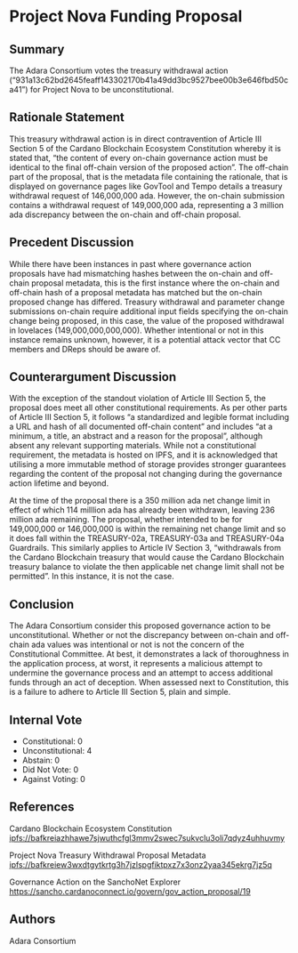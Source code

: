 # Project Nova Funding Proposal

## Summary 

The Adara Consortium votes the treasury withdrawal action (“931a13c62bd2645feaff143302170b41a49dd3bc9527bee00b3e646fbd50ca41”) for Project Nova to be unconstitutional.

## Rationale Statement

This treasury withdrawal action is in direct contravention of Article III Section 5 of the Cardano Blockchain Ecosystem Constitution whereby it is stated that, “the content of every on-chain governance action must be identical to the final off-chain version of the proposed action”. The off-chain part of the proposal, that is the metadata file containing the rationale, that is displayed on governance pages like GovTool and Tempo details a treasury withdrawal request of 146,000,000 ada. However, the on-chain submission contains a withdrawal request of 149,000,000 ada, representing a 3 million ada discrepancy between the on-chain and off-chain proposal.

## Precedent Discussion

While there have been instances in past where governance action proposals have had mismatching hashes between the on-chain and off-chain proposal metadata, this is the first instance where the on-chain and off-chain hash of a proposal metadata has matched but the on-chain proposed change has differed. Treasury withdrawal and parameter change submissions on-chain require additional input fields specifying the on-chain change being proposed, in this case, the value of the proposed withdrawal in lovelaces (149,000,000,000,000). Whether intentional or not in this instance remains unknown, however, it is a potential attack vector that CC members and DReps should be aware of.

## Counterargument Discussion

With the exception of the standout violation of Article III Section 5, the proposal does meet all other constitutional requirements. As per other parts of Article III Section 5, it follows “a standardized and legible format including a URL and hash of all documented off-chain content” and includes “at a minimum, a title, an abstract and a reason for the proposal”, although absent any relevant supporting materials. While not a constitutional requirement, the metadata is hosted on IPFS, and it is acknowledged that utilising a more immutable method of storage provides stronger guarantees regarding the content of the proposal not changing during the governance action lifetime and beyond.

At the time of the proposal there is a 350 million ada net change limit in effect of which 114 milllion ada has already been withdrawn, leaving 236 million ada remaining. The proposal, whether intended to be for 149,000,000 or 146,000,000 is within the remaining net change limit and so it does fall within the TREASURY-02a, TREASURY-03a and TREASURY-04a Guardrails. This similarly applies to Article IV Section 3, “withdrawals from the Cardano Blockchain treasury that would cause the Cardano Blockchain treasury balance to violate the then applicable net change limit shall not be permitted”. In this instance, it is not the case.

## Conclusion

The Adara Consortium consider this proposed governance action to be unconstitutional. Whether or not the discrepancy between on-chain and off-chain ada values was intentional or not is not the concern of the Constitutional Committee. At best, it demonstrates a lack of thoroughness in the application process, at worst, it represents a malicious attempt to undermine the governance process and an attempt to access additional funds through an act of deception. When assessed next to Constitution, this is a failure to adhere to Article III Section 5, plain and simple.

## Internal Vote

- Constitutional: 0
- Unconstitutional: 4
- Abstain: 0
- Did Not Vote: 0
- Against Voting: 0

## References

Cardano Blockchain Ecosystem Constitution
[ipfs://bafkreiazhhawe7sjwuthcfgl3mmv2swec7sukvclu3oli7qdyz4uhhuvmy](ipfs.io/ipfs/bafkreiazhhawe7sjwuthcfgl3mmv2swec7sukvclu3oli7qdyz4uhhuvmy)

Project Nova Treasury Withdrawal Proposal Metadata
[ipfs://bafkreiew3wxdtgytkrtg3h7jzlspgfiktpxz7x3onz2yaa345ekrg7jz5q](ipfs.io/ipfs/bafkreiew3wxdtgytkrtg3h7jzlspgfiktpxz7x3onz2yaa345ekrg7jz5q)

Governance Action on the SanchoNet Explorer
https://sancho.cardanoconnect.io/govern/gov_action_proposal/19

## Authors

Adara Consortium


